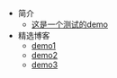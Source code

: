 * 简介
    * [这是一个测试的demo](md/myinfo.md)
* 精选博客
    * [demo1](md/demo1.md)
    * [demo2](md/demo2.md)
    * [demo3](md/demo3.md)